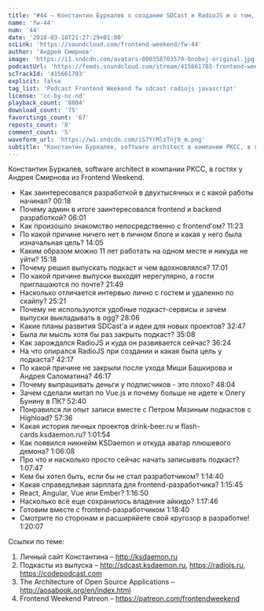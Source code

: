 ```yaml
---
title: "#44 – Константин Буркалев о создании SDCast и RadioJS и о том, как начать свой подкаст с нуля"
name: 'fw-44'
num: '44'
date: '2018-03-18T21:27:29+01:00'
scLink: 'https://soundcloud.com/frontend-weekend/fw-44'
author: 'Андрей Смирнов'
image: 'https://i1.sndcdn.com/avatars-000358703579-bnobxj-original.jpg'
podcastUrl: 'https://feeds.soundcloud.com/stream/415661703-frontend-weekend-fw-44.m4a'
scTrackId: '415661703'
explicit: false
tag_list: 'Podcast Frontend Weekend fw sdcast radiojs javascript'
license: 'cc-by-nc-nd'
playback_count: '8804'
download_count: '75'
favoritings_count: '67'
reposts_count: '8'
comment_count: '5'
waveform_url: 'https://w1.sndcdn.com/iS7YrMlzTnj9_m.png'
subtitle: "Константин Буркалев, software architect в компании РКСС, в гостях у Андрея Смирнова из Frontend Weekend.  "
---
```

Константин Буркалев, software architect в компании РКСС, в гостях у Андрея Смирнова из Frontend Weekend.  

- Как заинтересовался разработкой в двухтысячных и с какой работы начинал? <timecode sec="18">00:18</timecode>
- Почему админ в итоге заинтересовался frontend и backend разработкой? <timecode sec="361">06:01</timecode>
- Как произошло знакомство непосредственно с frontend’ом? <timecode sec="683">11:23</timecode>
- По какой причине ничего нет в личном блоге и какая у него была изначальная цель? <timecode sec="845">14:05</timecode>
- Каким образом можно 11 лет работать на одном месте и никуда не уйти? <timecode sec="918">15:18</timecode>
- Почему решил выпускать подкаст и чем вдохновлялся? <timecode sec="1021">17:01</timecode>
- По какой причине выпуски выходят нерегулярно, а гости приглашаются по почте? <timecode sec="1309">21:49</timecode>
- Насколько отличается интервью лично с гостем и удаленно по скайпу? <timecode sec="1521">25:21</timecode> 
- Почему не используются удобные подкаст-сервисы и зачем выпуски выкладывать в ogg? <timecode sec="1686">28:06</timecode>
- Какие планы развития SDCast’а и идеи для новых проектов? <timecode sec="1967">32:47</timecode>
- Была ли мысль хотя бы раз закрыть подкаст? <timecode sec="2108">35:08</timecode>
- Как зарождался RadioJS и куда он развивается сейчас? <timecode sec="2184">36:24</timecode>
- На что опирался RadioJS при создании и какая была цель у подкаста? <timecode sec="2537">42:17</timecode>
- По какой причине не закрыли после ухода Миши Башкирова и Андрея Саломатина? <timecode sec="2777">46:17</timecode>
- Почему выпрашивать деньги у подписчиков - это плохо? <timecode sec="2884">48:04</timecode>
- Зачем сделали митап по Vue.js и почему больше не идете к Олегу Бунину в ПК? <timecode sec="3160">52:40</timecode>
- Понравился ли опыт записи вместе с Петром Мязиным подкастов с Highload? <timecode sec="3456">57:36</timecode>
- Какая история личных проектов drink-beer.ru и flash-cards.ksdaemon.ru? <timecode sec="3714">1:01:54</timecode>
- Как появился никнейм KSDaemon и откуда аватар плюшевого демона? <timecode sec="3968">1:06:08</timecode>
- Про что и насколько просто сейчас начать записывать подкаст? <timecode sec="4067">1:07:47</timecode>
- Кем бы хотел быть, если бы не стал разработчиком? <timecode sec="4480">1:14:40</timecode>
- Какая справедливая зарплата для frontend-разработчика? <timecode sec="4545">1:15:45</timecode>
- React, Angular, Vue или Ember? <timecode sec="4610">1:16:50</timecode>
- Насколько всё еще сохранилось владение айкидо? <timecode sec="4666">1:17:46</timecode>
- Готовим вместе с frontend-разработчиком <timecode sec="4720">1:18:40</timecode>
- Смотрите по сторонам и расширяйете свой кругозор в разработке! <timecode sec="4807">1:20:07</timecode>

Ссылки по теме:
1) Личный сайт Константина – http://ksdaemon.ru
2) Подкасты из выпуска – http://sdcast.ksdaemon.ru, https://radiojs.ru, https://codepodcast.com
3) The Architecture of Open Source Applications – http://aosabook.org/en/index.html
4) Frontend Weekend Patreon – https://patreon.com/frontendweekend